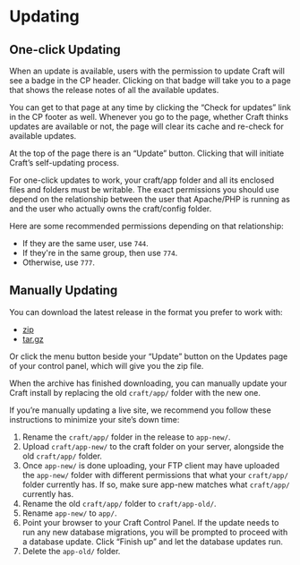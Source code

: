 # Updating

## One-click Updating

When an update is available, users with the permission to update Craft will see a badge in the CP header. Clicking on that badge will take you to a page that shows the release notes of all the available updates.

You can get to that page at any time by clicking the “Check for updates” link in the CP footer as well. Whenever you go to the page, whether Craft thinks updates are available or not, the page will clear its cache and re-check for available updates.

At the top of the page there is an “Update” button. Clicking that will initiate Craft’s self-updating process.

For one-click updates to work, your craft/app folder and all its enclosed files and folders must be writable. The exact permissions you should use depend on the relationship between the user that Apache/PHP is running as and the user who actually owns the craft/config folder.

Here are some recommended permissions depending on that relationship:

* If they are the same user, use `744`.
* If they're in the same group, then use `774`.
* Otherwise, use `777`.


## Manually Updating

You can download the latest release in the format you prefer to work with:

- [zip](http://craftcms.com/latest-v2.zip)
- [tar.gz](http://craftcms.com/latest-v2.tar.gz)

Or click the menu button beside your “Update” button on the Updates page of your control panel, which will give you the zip file.

When the archive has finished downloading, you can manually update your Craft install by replacing the old `craft/app/` folder with the new one.

If you’re manually updating a live site, we recommend you follow these instructions to minimize your site’s down time:

1. Rename the `craft/app/` folder in the release to `app-new/`.
2. Upload `craft/app-new/` to the craft folder on your server, alongside the old `craft/app/` folder.
3. Once `app-new/` is done uploading, your FTP client may have uploaded the `app-new/` folder with different permissions that what your `craft/app/` folder currently has. If so, make sure app-new matches what `craft/app/` currently has.
4. Rename the old `craft/app/` folder to `craft/app-old/`.
5. Rename `app-new/` to `app/`.
6. Point your browser to your Craft Control Panel. If the update needs to run any new database migrations, you will be prompted to proceed with a database update. Click “Finish up” and let the database updates run.
7. Delete the `app-old/` folder.

